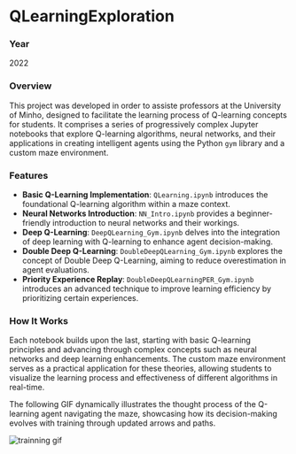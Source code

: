 # QLearningExploration

### Year
2022

### Overview
This project was developed in order to assiste professors at the University of Minho, designed to facilitate the learning process of Q-learning concepts for students. It comprises a series of progressively complex Jupyter notebooks that explore Q-learning algorithms, neural networks, and their applications in creating intelligent agents using the Python `gym` library and a custom maze environment.

### Features
- **Basic Q-Learning Implementation**: `QLearning.ipynb` introduces the foundational Q-learning algorithm within a maze context.
- **Neural Networks Introduction**: `NN_Intro.ipynb` provides a beginner-friendly introduction to neural networks and their workings.
- **Deep Q-Learning**: `DeepQLearning_Gym.ipynb` delves into the integration of deep learning with Q-learning to enhance agent decision-making.
- **Double Deep Q-Learning**: `DoubleDeepQLearning_Gym.ipynb` explores the concept of Double Deep Q-Learning, aiming to reduce overestimation in agent evaluations.
- **Priority Experience Replay**: `DoubleDeepQLearningPER_Gym.ipynb` introduces an advanced technique to improve learning efficiency by prioritizing certain experiences.

### How It Works
Each notebook builds upon the last, starting with basic Q-learning principles and advancing through complex concepts such as neural networks and deep learning enhancements. The custom maze environment serves as a practical application for these theories, allowing students to visualize the learning process and effectiveness of different algorithms in real-time.

 The following GIF dynamically illustrates the thought process of the Q-learning agent navigating the maze, showcasing how its decision-making evolves with training through updated arrows and paths.

![trainning gif](https://media0.giphy.com/media/v1.Y2lkPTc5MGI3NjExYTV1aGI5bDZvOGU3YnQ5ZGM4aHhna3FvcjVsbTYyeWptaGd6M3JsdiZlcD12MV9pbnRlcm5hbF9naWZfYnlfaWQmY3Q9Zw/clGryKAicClCevYfJo/giphy.gif)
